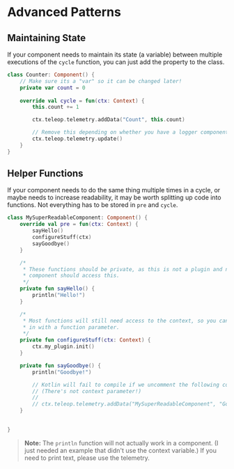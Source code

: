 # Advanced Patterns

## Maintaining State

If your component needs to maintain its state (a variable) between multiple executions of the `cycle` function, you can just add the property to the class.

```kotlin
class Counter: Component() {
    // Make sure its a "var" so it can be changed later!
    private var count = 0
 
    override val cycle = fun(ctx: Context) {
        this.count += 1

        ctx.teleop.telemetry.addData("Count", this.count)

        // Remove this depending on whether you have a logger component registered
        ctx.teleop.telemetry.update()
    }
}
```

## Helper Functions

If your component needs to do the same thing multiple times in a cycle, or maybe needs to increase readability, it may be worth splitting up code into functions. Not everything has to be stored in `pre` and `cycle`.

```kotlin
class MySuperReadableComponent: Component() {
    override val pre = fun(ctx: Context) {
        sayHello()
        configureStuff(ctx)
        sayGoodbye()
    }

    /*
     * These functions should be private, as this is not a plugin and no other
     * component should access this.
     */
    private fun sayHello() {
        println("Hello!")
    }

    /*
     * Most functions will still need access to the context, so you can pass it
     * in with a function parameter.
     */
    private fun configureStuff(ctx: Context) {
        ctx.my_plugin.init()
    }

    private fun sayGoodbye() {
        println("Goodbye!")

        // Kotlin will fail to compile if we uncomment the following code:
        // (There's not context parameter!)
        //
        // ctx.teleop.telemetry.addData("MySuperReadableComponent", "Goodbye!")
    }

    
}
```

> **Note:** The `println` function will not actually work in a component. (I just needed an example that didn't use the context variable.) If you need to print text, please use the telemetry.
